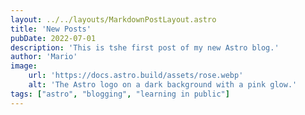 ```yaml
---
layout: ../../layouts/MarkdownPostLayout.astro
title: 'New Posts'
pubDate: 2022-07-01
description: 'This is tshe first post of my new Astro blog.'
author: 'Mario'
image:
    url: 'https://docs.astro.build/assets/rose.webp'
    alt: 'The Astro logo on a dark background with a pink glow.'
tags: ["astro", "blogging", "learning in public"]
---
```

